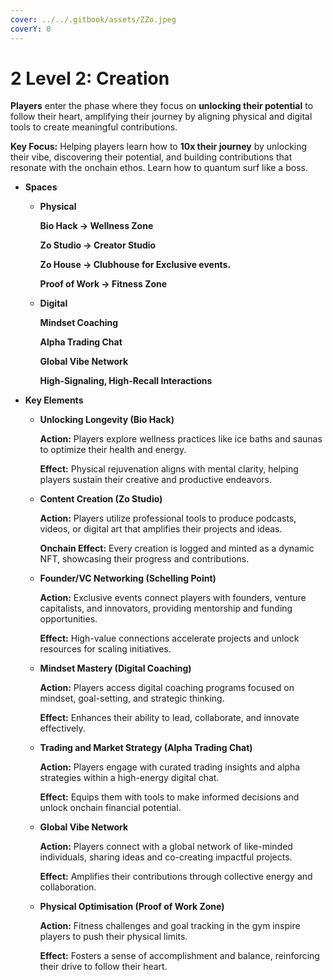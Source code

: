 ```yaml
---
cover: ../../.gitbook/assets/ZZo.jpeg
coverY: 0
---
```


# 2️ Level 2: Creation

**Players** enter the phase where they focus on **unlocking their potential** to follow their heart, amplifying their journey by aligning physical and digital tools to create meaningful contributions.

**Key Focus:** Helping players learn how to **10x their journey** by unlocking their vibe, discovering their potential, and building contributions that resonate with the onchain ethos. Learn how to quantum surf like a boss.

* **Spaces**
  *   **Physical**

      **Bio Hack → Wellness Zone**

      **Zo Studio → Creator Studio**

      **Zo House → Clubhouse for Exclusive events.**

      **Proof of Work → Fitness Zone**
  *   **Digital**

      **Mindset Coaching**

      **Alpha Trading Chat**

      **Global Vibe Network**

      **High-Signaling, High-Recall Interactions**
* **Key Elements**
  *   **Unlocking Longevity (Bio Hack)**

      **Action:** Players explore wellness practices like ice baths and saunas to optimize their health and energy.

      **Effect:** Physical rejuvenation aligns with mental clarity, helping players sustain their creative and productive endeavors.
  *   **Content Creation (Zo Studio)**

      **Action:** Players utilize professional tools to produce podcasts, videos, or digital art that amplifies their projects and ideas.

      **Onchain Effect:** Every creation is logged and minted as a dynamic NFT, showcasing their progress and contributions.
  *   **Founder/VC Networking (Schelling Point)**

      **Action:** Exclusive events connect players with founders, venture capitalists, and innovators, providing mentorship and funding opportunities.

      **Effect:** High-value connections accelerate projects and unlock resources for scaling initiatives.
  *   **Mindset Mastery (Digital Coaching)**

      **Action:** Players access digital coaching programs focused on mindset, goal-setting, and strategic thinking.

      **Effect:** Enhances their ability to lead, collaborate, and innovate effectively.
  *   **Trading and Market Strategy (Alpha Trading Chat)**

      **Action:** Players engage with curated trading insights and alpha strategies within a high-energy digital chat.

      **Effect:** Equips them with tools to make informed decisions and unlock onchain financial potential.
  *   **Global Vibe Network**

      **Action:** Players connect with a global network of like-minded individuals, sharing ideas and co-creating impactful projects.

      **Effect:** Amplifies their contributions through collective energy and collaboration.
  *   **Physical Optimisation (Proof of Work Zone)**

      **Action:** Fitness challenges and goal tracking in the gym inspire players to push their physical limits.

      **Effect:** Fosters a sense of accomplishment and balance, reinforcing their drive to follow their heart.
